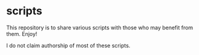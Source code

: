 # scripts

This repository is to share various scripts with those who may benefit from them.  Enjoy!

I do not claim authorship of most of these scripts.
